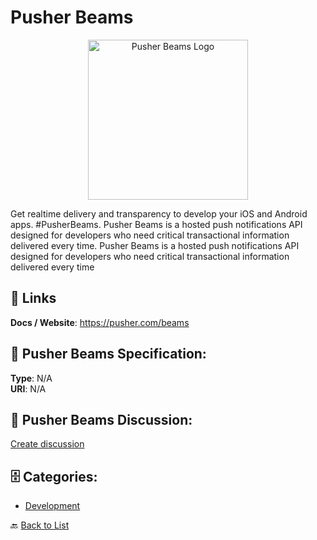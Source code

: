 # Pusher Beams
<p align="center">
    <img width="256" src="https://raw.githubusercontent.com/apis-list/apis-list/main/apis/pusher-beams/logo_256x256.png" alt="Pusher Beams Logo"/>
</p>

Get realtime delivery and transparency to develop your iOS and Android apps.  #PusherBeams.  Pusher Beams is a hosted push notifications API designed for developers who need critical transactional information delivered every time. Pusher Beams is a hosted push notifications API designed for developers who need critical transactional information delivered every time

##  🔗 Links
**Docs / Website**: https://pusher.com/beams

## 🧬 Pusher Beams Specification:
**Type**: N/A  
**URI**: N/A

## 💬 Pusher Beams Discussion:
[Create discussion](https://github.com/apis-list/apis-list/discussions/new)

## 🗄️ Categories:
- [Development](https://github.com/apis-list/apis-list#development-)




🔙 [Back to List](https://github.com/apis-list/apis-list)
